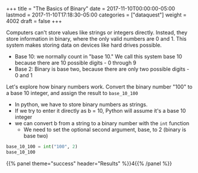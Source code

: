 +++
title = "The Basics of Binary"
date = 2017-11-10T00:00:00-05:00
lastmod = 2017-11-10T17:18:30-05:00
categories = ["dataquest"]
weight = 4002
draft = false
+++

Computers can't store values like strings or integers directly. Instead, they store information in binary, where the only valid numbers are 0 and 1. This system makes storing data on devices like hard drives possible.

-   Base 10: we normally count in "base 10." We call this system base 10 because there are 10 possible digits - 0 through 9
-   Base 2: Binary is base two, because there are only two possible digits - 0 and 1

Let's explore how binary numbers work. Convert the binary number "100" to a base 10 integer, and assign the result to `base_10_100`

-   In python, we have to store binary numbers as strings.
-   If we try to enter it directly as b = 10, Python will assume it's a base 10 integer
-   we can convert b from a string to a binary number with the `int` function
    -   We need to set the optional second argument, base, to 2 (binary is base two)

```python
base_10_100 = int("100", 2)
base_10_100
```

{{% panel theme="success" header="Results" %}}4{{% /panel %}}
